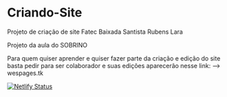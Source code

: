 # Criando-Site
Projeto de criação de site Fatec Baixada Santista Rubens Lara

Projeto da aula do SOBRINO

Para quem quiser aprender e quiser fazer parte da criação e edição do site
basta pedir para ser colaborador e suas edições aparecerão nesse link:
--> wespages.tk

[![Netlify Status](https://api.netlify.com/api/v1/badges/1dd09440-b4db-4b48-97b6-37698386ee08/deploy-status)](https://app.netlify.com/sites/wespages/deploys)
